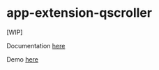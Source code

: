 # app-extension-qscroller

[WIP]

Documentation [here](https://quasarframework.github.io/app-extension-qscroller/#/)

Demo [here](https://quasarframework.github.io/app-extension-qscroller/#/demo)

